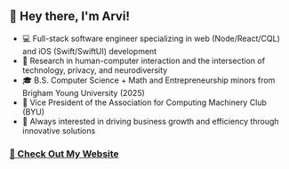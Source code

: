 ## 👋 Hey there, I'm Arvi! 

- 💻 Full-stack software engineer specializing in web (Node/React/CQL) and iOS (Swift/SwiftUI) development
- 🔎 Research in human-computer interaction and the intersection of technology, privacy, and neurodiversity
- 🎓 B.S. Computer Science + Math and Entrepreneurship minors from Brigham Young University (2025)
- 🔭 Vice President of the Association for Computing Machinery Club (BYU)
- 🌱 Always interested in driving business growth and efficiency through innovative solutions
 
### [🔗 Check Out My Website]

[🔗 Check Out My Website]: https://www.arvih.com


